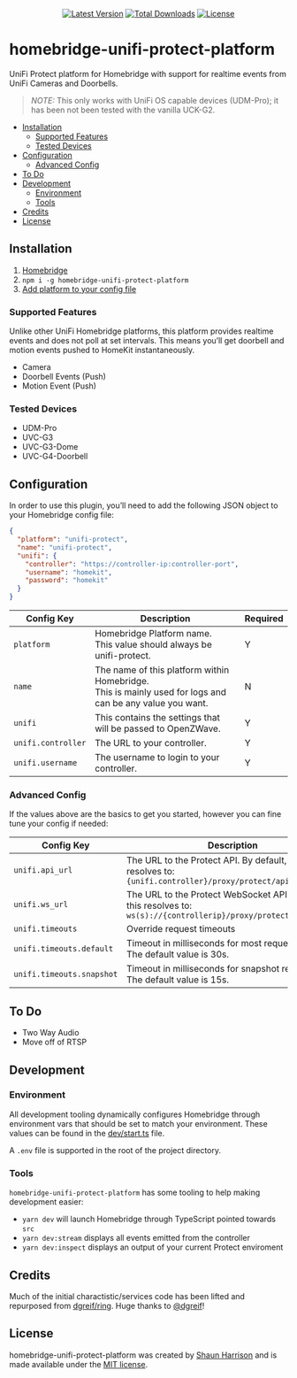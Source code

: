 <p align="center">
<a href="https://www.npmjs.com/package/homebridge-unifi-protect-platform"><img src="https://img.shields.io/npm/v/homebridge-unifi-protect-platform.svg" alt="Latest Version"></a>
<a href="https://www.npmjs.com/package/homebridge-unifi-protect-platform"><img src="https://img.shields.io/npm/dt/homebridge-unifi-protect-platform.svg" alt="Total Downloads"></a>
<a href="./LICENSE"><img src="https://img.shields.io/npm/l/homebridge-unifi-protect-platform.svg" alt="License"></a>
</p>

# homebridge-unifi-protect-platform

UniFi Protect platform for Homebridge with support for realtime events from UniFi Cameras and Doorbells.

> _NOTE:_ This only works with UniFi OS capable devices (UDM-Pro); it has been not been tested with the vanilla UCK-G2.

- [Installation](#installation)
  - [Supported Features](#supported-features)
  - [Tested Devices](#tested-devices)
- [Configuration](#configuration)
  - [Advanced Config](#advanced-config)
- [To Do](#to-do)
- [Development](#development)
  - [Environment](#environment)
  - [Tools](#tools)
- [Credits](#credits)
- [License](#license)

## Installation

1. [Homebridge](https://github.com/nfarina/homebridge)
2. `npm i -g homebridge-unifi-protect-platform`
3. [Add platform to your config file](#configuration)

### Supported Features

Unlike other UniFi Homebridge platforms, this platform provides realtime events and does not poll at set intervals. This means you’ll get doorbell and motion events pushed to HomeKit instantaneously.

- Camera
- Doorbell Events (Push)
- Motion Event (Push)

### Tested Devices

- UDM-Pro
- UVC-G3
- UVC-G3-Dome
- UVC-G4-Doorbell

## Configuration

In order to use this plugin, you’ll need to add the following JSON object to your Homebridge config file:

```json
{
  "platform": "unifi-protect",
  "name": "unifi-protect",
  "unifi": {
    "controller": "https://controller-ip:controller-port",
    "username": "homekit",
    "password": "homekit"
  }
}
```

| Config Key         | Description                                                                                                 | Required |
| ------------------ | ----------------------------------------------------------------------------------------------------------- | -------- |
| `platform`         | Homebridge Platform name.<br>This value should always be unifi-protect.                                     | Y        |
| `name`             | The name of this platform within Homebridge.<br>This is mainly used for logs and can be any value you want. | N        |
| `unifi`            | This contains the settings that will be passed to OpenZWave.                                                | Y        |
| `unifi.controller` | The URL to your controller.                                                                                 | Y        |
| `unifi.username`   | The username to login to your controller.                                                                   | Y        |

### Advanced Config

If the values above are the basics to get you started, however you can fine tune your config if needed:

| Config Key                | Description                                                                                                           | Required |
| ------------------------- | --------------------------------------------------------------------------------------------------------------------- | -------- |
| `unifi.api_url`           | The URL to the Protect API. By default, this resolves to: `{unifi.controller}/proxy/protect/api`                      | N        |
| `unifi.ws_url`            | The URL to the Protect WebSocket API. By default, this resolves to: `ws(s)://{controllerip}/proxy/protect/ws/updates` | N        |
| `unifi.timeouts`          | Override request timeouts                                                                                             | N        |
| `unifi.timeouts.default`  | Timeout in milliseconds for most requests<br>The default value is 30s.                                                | N        |
| `unifi.timeouts.snapshot` | Timeout in milliseconds for snapshot requests<br>The default value is 15s.                                            | N        |

## To Do

- Two Way Audio
- Move off of RTSP

## Development

### Environment

All development tooling dynamically configures Homebridge through environment vars that should be set to match your environment. These values can be found in the [dev/start.ts](./dev/start.ts) file.

A `.env` file is supported in the root of the project directory.

### Tools

`homebridge-unifi-protect-platform` has some tooling to help making development easier:

- `yarn dev` will launch Homebridge through TypeScript pointed towards `src`
- `yarn dev:stream` displays all events emitted from the controller
- `yarn dev:inspect` displays an output of your current Protect enviroment

## Credits

Much of the initial charactistic/services code has been lifted and repurposed from [dgreif/ring](https://github.com/dgreif/ring). Huge thanks to [@dgreif](https://github.com/dgreif)!

## License

homebridge-unifi-protect-platform was created by [Shaun Harrison](https://github.com/shnhrrsn) and is made available under the [MIT license](LICENSE).
